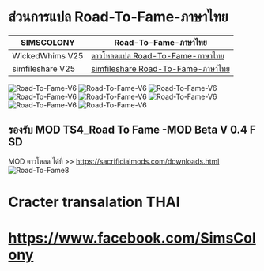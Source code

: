 # ส่วนการแปล Road-To-Fame-ภาษาไทย

| SIMSCOLONY| Road-To-Fame-ภาษาไทย |
| ------------- | ------------- |
| WickedWhims V25| [ดาวโหลดแปล Road-To-Fame-ภาษาไทย](https://github.com/simcolony/Road-To-Fame-Traditional-THAI/raw/master/Road_To_Fame_Thai_V6.package) |
| simfileshare V25 | [simfileshare Road-To-Fame-ภาษาไทย](http://simfileshare.net/folder/75365/) |

![Road-To-Fame-V6](https://i.imgur.com/EAZXeVW.jpg)
![Road-To-Fame-V6](https://i.imgur.com/ZhEhYOy.jpg)
![Road-To-Fame-V6](https://i.imgur.com/nP250QA.jpg)
![Road-To-Fame-V6](https://i.imgur.com/JjXCuRt.jpg)
![Road-To-Fame-V6](https://i.imgur.com/IlVi1QJ.jpg)
![Road-To-Fame-V6](https://i.imgur.com/A5tEiQ4.jpg)
![Road-To-Fame-V6](https://i.imgur.com/KAbmhdt.jpg)
![Road-To-Fame-V6](https://i.imgur.com/PeQUcc2.jpg)


## รองรับ MOD TS4_Road To Fame -MOD Beta V 0.4 F SD
MOD ดาวโหลด ได้ที่  >> https://sacrificialmods.com/downloads.html
![Road-To-Fame8](https://sacrificialmods.com/assets/0.4a-thumbnail.jpg)



Cracter transalation THAI  
===============================
https://www.facebook.com/SimsColony
=====================================
